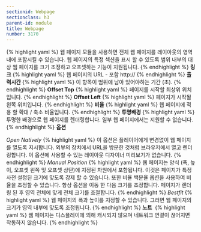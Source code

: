```yaml
---
sectionid: Webpage
sectionclass: h3
parent-id: module
title: Webpage
number: 3170
---
```

{% highlight yaml %}
웹 페이지 모듈을 사용하면 전체 웹 페이지를 레이아웃의 영역 내에 포함시킬 수 있습니다.
웹 페이지의 특정 섹션을 표시 할 수 있도록 범위 내부의 대상 웹 페이지를 크기 조정하고 오프셋하는 기능이 지원됩니다.
{% endhighlight %}
__링크__
{% highlight yaml %}
웹 페이지의 URL - 포함 http://
{% endhighlight %}
__출력시간__
{% highlight yaml %}
이 항목이 범위에 남아 있어야하는 기간 (초).
{% endhighlight %}
__Offset Top__
{% highlight yaml %}
페이지를 시작할 최상위 위치입니다.
{% endhighlight %}
__Offset Left__
{% highlight yaml %}
페이지가 시작될 왼쪽 위치입니다.
{% endhighlight %}
__비율__
{% highlight yaml %}
웹 페이지에 적용 할 확대 / 축소 비율입니다.
{% endhighlight %}
__투명배경__
{% highlight yaml %}
투명한 배경으로 웹 페이지를 렌더링합니다. 일부 웹 페이지에서는 지원할 수 없습니다.
{% endhighlight %}
__옵션__ 

_Open Natively_
{% highlight yaml %}
이 옵션은 플레이어에게 변경없이 웹 페이지를 열도록 지시합니다. 외부의 장치에서 URL을 방문한 것처럼 브라우저에서 열고 렌더링합니다. 이 옵션에 사용할 수 있는 레이아웃 디자이너 미리보기가 없습니다.
{% endhighlight %}
_Manual Position_
{% highlight yaml %}
웹 페이지는 양식 (폭, 높이, 오프셋 왼쪽 및 오프셋 상단)에 지정된 차원에서 포함됩니다. 이것은 페이지가 특정 사전 설정된 크기에 맞도록 강제 할 수 있습니다. 또한 비율 백분율 옵션을 사용하여 비율을 조정할 수 있습니다. 항상 옵션을 이동 한 다음 크기를 조정합니다. 페이지가 렌더링 된 후 영역 전체에 맞게 전체 크기를 조절합니다.
{% endhighlight %}
_Bestfit_
{% highlight yaml %}
웹 페이지의 폭과 높이를 지정할 수 있습니다. 그러면 웹 페이지의 크기가 영역 내부에 맞도록 조정됩니다.
{% endhighlight %}
__노트__ 
{% highlight yaml %}
웹 페이지는 디스플레이에 의해 캐시되지 않으며 네트워크 연결이 끊어지면 작동하지 않습니다.
{% endhighlight %}

